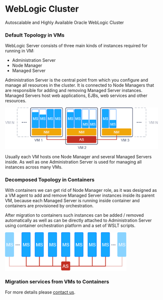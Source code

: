 # WebLogic Cluster
Autoscalable and Highly Available Oracle WebLogic Cluster

### Default Topology in VMs 
WebLogic Server consists of three main kinds of instances required for running in VM:
- Administration Server 
- Node Manager 
- Managed Server

Administration Server is the central point from which you configure and manage all resources in the cluster. It is connected to Node Managers that are responsible for adding and removing Managed Server instances. Managed Servers host web applications, EJBs, web services and other resources.

<img src='images/weblogic-in-vms.png' width='600'  />

Usually each VM hosts one Node Manager and several Managed Servers inside. As well as one Administration Server is used for managing all instances across many VMs.


### Decomposed Topology in Containers  

With containers we can get rid of Node Manager role, as it was designed as a VM agent to add and remove Managed Server instances inside its parent VM, because each Managed Server is running inside container and containers are provisioned by orchestration.

After migration to containers such instances can be added / removed  automatically as well as can be directly attached to Administration Server using container orchestration platform and a set of WSLT scripts.

<img src='images/weblogic-in-containers.png' width='400'/>

### Migration services from VMs to Containers

For more details please <a href='mailto:info@jelastic.com'>contact us</a>. 


